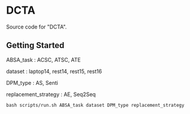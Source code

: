 # DCTA

Source code for "DCTA".

## Getting Started

ABSA_task : ACSC, ATSC, ATE

dataset : laptop14, rest14, rest15, rest16

DPM_type : AS, Senti

replacement_strategy : AE, Seq2Seq

```
bash scripts/run.sh ABSA_task dataset DPM_type replacement_strategy
```
